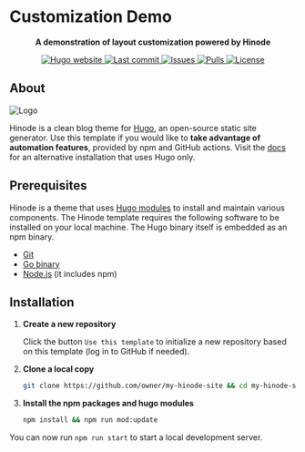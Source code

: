 # Customization Demo

<!-- Tagline -->
<p align="center">
    <b>A demonstration of layout customization powered by Hinode</b>
    <br />
</p>

<!-- Badges -->
<p align="center">
    <a href="https://gohugo.io">
        <img src="https://img.shields.io/badge/generator-hugo-brightgreen" alt="Hugo website">
    </a>
    <!-- <a href="https://app.netlify.com/sites/gethinode-customization-demo/deploys">
        <img src="https://img.shields.io/netlify/bbe29d40-f246-44fc-ac33-3c48e4776a11" alt="Netlify Status">
    </a>
    <a href="https://stats.uptimerobot.com/xyGVYhLJmV">
        <img src="https://img.shields.io/uptimerobot/status/m793642596-ec67b9245f33e4f365f0da66" alt="UptimeRobot Status">
    </a> -->
    <a href="https://github.com/gethinode/customization-demo/commits/main">
        <img src="https://img.shields.io/github/last-commit/gethinode/customization-demo.svg" alt="Last commit">
    </a>
    <a href="https://github.com/gethinode/hinode/issues">
        <img src="https://img.shields.io/github/issues/gethinode/hinode.svg" alt="Issues">
    </a>
    <a href="https://github.com/gethinode/customization-demo/pulls">
        <img src="https://img.shields.io/github/issues-pr-raw/gethinode/customization-demo.svg" alt="Pulls">
    </a>
    <a href="https://github.com/gethinode/customization-demo/blob/main/LICENSE">
        <img src="https://img.shields.io/github/license/gethinode/customization-demo" alt="License">
    </a>
</p>

## About

![Logo](https://raw.githubusercontent.com/gethinode/hinode/main/static/img/logo.png)

Hinode is a clean blog theme for [Hugo][hugo], an open-source static site generator. Use this template if you would like to **take advantage of automation features**, provided by npm and GitHub actions. Visit the [docs][docs] for an alternative installation that uses Hugo only.

## Prerequisites

Hinode is a theme that uses [Hugo modules][hugo_modules] to install and maintain various components. The Hinode template requires the following software to be installed on your local machine. The Hugo binary itself is embedded as an npm binary.

- [Git][git_download]
- [Go binary][golang_download]
- [Node.js][nodejs] (it includes npm)

## Installation

1. **Create a new repository**

    Click the button `Use this template` to initialize a new repository based on this template (log in to GitHub if needed).

2. **Clone a local copy**

    ```bash
    git clone https://github.com/owner/my-hinode-site && cd my-hinode-site # replace "owner/my-hinode-site"
    ```

3. **Install the npm packages and hugo modules**

    ```bash
    npm install && npm run mod:update
    ```

You can now run `npm run start` to start a local development server.

<!-- MARKDOWN LINKS -->
[docs]: https://gethinode.com/docs
[git_download]: https://git-scm.com
[golang_download]: https://go.dev/dl/
[hugo]: https://gohugo.io
[hugo_modules]: https://gohugo.io/hugo-modules/
[npm]: https://www.npmjs.com
[nodejs]: https://nodejs.org
[repository]: https://github.com/gethinode/hinode.git
[repository_template]: https://github.com/gethinode/template.git
